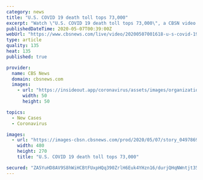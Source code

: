 ```yaml
---
category: news
title: "U.S. COVID 19 death toll tops 73,000"
excerpt: "Watch \"U.S. COVID 19 death toll tops 73,000\", a CBSN video on CBSNews.com. View more CBSN videos and watch CBSN, a live news stream featuring original CBS News reporting."
publishedDateTime: 2020-05-07T00:39:00Z
webUrl: "https://www.cbsnews.com/live/video/20200507001618-u-s-covid-19-death-toll-tops-73000/"
type: article
quality: 135
heat: 135
published: true

provider:
  name: CBS News
  domain: cbsnews.com
  images:
    - url: "https://insideout.app/coronavirus/assets/images/organizations/cbsnews.com-50x50.jpg"
      width: 50
      height: 50

topics:
  - New Cases
  - Coronavirus

images:
  - url: "https://images-cbsn.cbsnews.com/prod/2020/05/07/story_04978697_1588810599.jpg"
    width: 480
    height: 270
    title: "U.S. COVID 19 death toll tops 73,000"

secured: "ZA5YuHD8AV9S8hWiHCBtFUxpHQq390ZrlH6Euk4YHzn16/durjQHqNWntjt35WkC6NKPz/Cc1DIDZ+EKT/GYAHB7orBWUmEd00z/83ayitIRJ4AldTYd0VzmXMDvCdkiPSEJRhIp5UqYVMdRzWtat0IAxVJXFLCvADXLreLHCAi6EvfIsGU7x9vYsmsulFRh5VrWxCj1/mfwdq5BRQYKCRmRNAPE7injcLAKBbHHsaDNXcVxZBUdanWJZXba3lf0BqQ+AVYfhlMAvYe8lPV3yHLDE2whce0mchqKGh4ANbfTpX+rmKPBgsPsAXGM4Hxq;PH0jRuXTda9V8pRsQK7/8A=="
---
```


